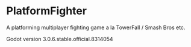 # PlatformFighter
A platforming multiplayer fighting game a la TowerFall / Smash Bros etc.

Godot version 3.0.6.stable.official.8314054

